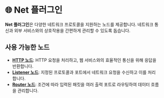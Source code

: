 # 🌐 Net 플러그인

**Net 플러그인**은 다양한 네트워크 프로토콜을 지원하는 노드를 제공합니다. 네트워크 통신과 외부 서비스와의 상호작용을 간편하게 관리할 수 있도록 돕습니다.

## 사용 가능한 노드

- **[HTTP 노드](./docs/http_node_kr.md)**: HTTP 요청을 처리하고, 웹 서비스와의 효율적인 통신을 위해 응답을 반환합니다.
- **[Listener 노드](./docs/listener_node_kr.md)**: 지정된 프로토콜과 포트에서 네트워크 요청을 수신하고 이를 처리합니다.
- **[Router 노드](./docs/router_node_kr.md)**: 조건에 따라 입력된 패킷을 여러 출력 포트로 라우팅하여 데이터 흐름을 관리합니다.
